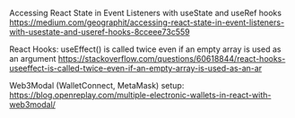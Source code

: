 Accessing React State in Event Listeners with useState and useRef hooks
https://medium.com/geographit/accessing-react-state-in-event-listeners-with-usestate-and-useref-hooks-8cceee73c559

React Hooks: useEffect() is called twice even if an empty array is used as an argument
https://stackoverflow.com/questions/60618844/react-hooks-useeffect-is-called-twice-even-if-an-empty-array-is-used-as-an-ar

Web3Modal (WalletConnect, MetaMask) setup:
https://blog.openreplay.com/multiple-electronic-wallets-in-react-with-web3modal/